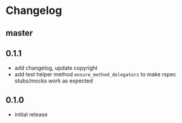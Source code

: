 Changelog
===

master
---

0.1.1
---

- add changelog, update copyright
- add test helper method `ensure_method_delegators` to make rspec stubs/mocks work as expected

0.1.0
---

- initial release

